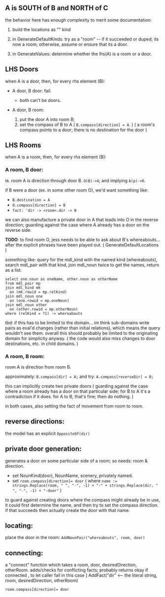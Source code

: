 A is SOUTH of B and NORTH of C
--------------------
the behavior here has enough complexity to merit some documentation:

1. build the locations as "" kind

2. in GenerateDefaultKinds: try as a "room" -- if it succeeded or duped; its now a room; 
otherwise, assume or ensure that its a door.

3. in GenerateValues:  determine whether the lhs(A) is a room or a door.

## LHS Doors

when A is a door, then, for every rhs element (B):
    
* A door, B door: fail. 
  * both can't be doors.
  
* A door, B room:     
  1. put the door A into room B;
  2. set the compass of B to A ( `B.compass[direction] = A`. )
    ( a room's compass points to a door; there is no destination for the door )


## LHS Rooms

when A is a room, then, for every rhs element (B):

### A room, B door:
ie. room A is direction through door B. `O(B)->A`; and implying `A(p)->O`.
    
if B were a door (ex. in some other room O), we'd want something like:
* `B.destination = A`
* `O.compass[direction] = B`
* `fact: 'dir -> <room>.dir -> B`

we can also manufacture a private door in A that leads into O in the reverse direction; guarding against the case where A already has a door on the reverse side.

**TODO**: to find room O, jess needs to be able to ask about B's whereabouts... after the explicit phrases have been played out. ( GenerateDefaultLocations )

something like: query for the mdl_kind with the named kind (whereabouts), search mdl_pair with that kind, join mdl_noun twice to get the names, return as a list.

```
select one.noun as oneName, other.noun as otherName
from mdl_pair mp
join mdl_kind mk
  on (mk.rowid = mp.relKind)
join mdl_noun one
  on (one.rowid = mp.oneNoun)
join mdl_noun other
  on (other.rowid = mp.otherNoun)
where (relKind = ?1) -> whereabouts
```

tbd: if this has to be limited to the domain... im think sub-domains write pairs as eval'd changes (rather than initial relations), which means the query wouldn't see them. overall this should probably be limited to the originating domain for simplicity anyway. ( the code would also miss changes to door destinations, etc. in child domains. )

### A room, B room:
room A is direction from room B.

approximately: `B.compass[dir] = A;` and try: `A.compass[reverseDir] = B;`

this can implicitly create two private doors ( guarding against the case where a room already has a door on that particular side; for B to A it's a contradiction if it does. for A to B, that's fine; then do nothing. )

in both cases, also setting the fact of movement from room to room.

reverse directions:
---------------------
the model has an explicit `OppositeOf(dir)`

private door generation:
----------------
generates a door on some particular side of a room; so needs: room & direction.
* set NounKind(door), NounName, scenery, privately named.
* set `room.compass[direction]= door` ( where `name := strings.Replace(room, " ", "-", -1) + "-" + strings.Replace(dir, " ", "-", -1) + "-door"` )

to guard against creating doors where the compass might already be in use, it could first determine the name, and then try to set the compass direction. if that succeeds then actually create the door with that name.

locating:
-------
place the door in the room: `AddNounPair("whereabouts", room, door)`

connecting:
----------
a "connect" function which takes a room, door, desiredDirection, otherRoom.
 adds/checks for conflicting facts;
    probably returns okay if connected , to let caller fail in this case ]
    AddFact("dir" <-- the literal string, room, desiredDirection, otherRoom)

`room.compass[direction]= door`

